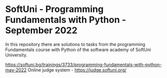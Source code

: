 # SoftUni - Programming Fundamentals with Python - September 2022
In this repository there are solutions to tasks from the programming Fundamentals course with Python of the software academy of SoftUni University.

https://softuni.bg/trainings/3733/programming-fundamentals-with-python-may-2022
Online judge system - https://judge.softuni.org/
